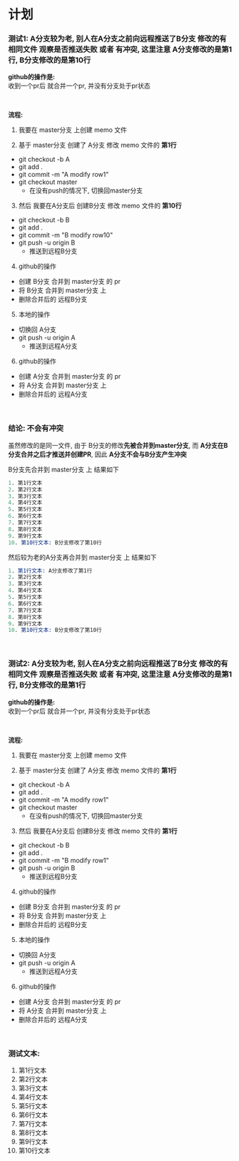 # 计划

### 测试1: A分支较为老, 别人在A分支之前向远程推送了B分支 修改的有相同文件 观察是否推送失败 或者 有冲突, 这里注意 A分支修改的是第1行, B分支修改的是第10行

**github的操作是:**  
收到一个pr后 就合并一个pr, 并没有分支处于pr状态

<br>

**流程:**  
1. 我要在 master分支 上创建 memo 文件

2. 基于 master分支 创建了 A分支 修改 memo 文件的 **第1行**
  - git checkout -b A
  - git add .
  - git commit -m "A modify row1"
  - git checkout master
    - 在没有push的情况下, 切换回master分支

3. 然后 我要在A分支后 创建B分支 修改 memo 文件的 **第10行**
  - git checkout -b B
  - git add .
  - git commit -m "B modify row10"
  - git push -u origin B
    - 推送到远程B分支

4. github的操作
  - 创建 B分支 合并到 master分支 的 pr
  - 将 B分支 合并到 master分支 上
  - 删除合并后的 远程B分支

5. 本地的操作
  - 切换回 A分支
  - git push -u origin A
    - 推送到远程A分支

6. github的操作
  - 创建 A分支 合并到 master分支 的 pr
  - 将 A分支 合并到 master分支 上
  - 删除合并后的 远程A分支

<br>

### 结论: 不会有冲突
虽然修改的是同一文件, 由于 B分支的修改**先被合并到master分支**, 而 **A分支在B分支合并之后才推送并创建PR**, 因此 **A分支不会与B分支产生冲突**

B分支先合并到 master分支 上 结果如下
```s
1. 第1行文本
2. 第2行文本
3. 第3行文本
4. 第4行文本
5. 第5行文本
6. 第6行文本
7. 第7行文本
8. 第8行文本
9. 第9行文本
10. 第10行文本: B分支修改了第10行
```

然后较为老的A分支再合并到 master分支 上 结果如下
```s
1. 第1行文本: A分支修改了第1行
2. 第2行文本
3. 第3行文本
4. 第4行文本
5. 第5行文本
6. 第6行文本
7. 第7行文本
8. 第8行文本
9. 第9行文本
10. 第10行文本: B分支修改了第10行
```

<br>

### 测试2: A分支较为老, 别人在A分支之前向远程推送了B分支 修改的有相同文件 观察是否推送失败 或者 有冲突, 这里注意 A分支修改的是第1行, B分支修改的是第1行

**github的操作是:**  
收到一个pr后 就合并一个pr, 并没有分支处于pr状态

<br>

**流程:**  
1. 我要在 master分支 上创建 memo 文件

2. 基于 master分支 创建了 A分支 修改 memo 文件的 **第1行**
  - git checkout -b A
  - git add .
  - git commit -m "A modify row1"
  - git checkout master
    - 在没有push的情况下, 切换回master分支

3. 然后 我要在A分支后 创建B分支 修改 memo 文件的 **第1行**
  - git checkout -b B
  - git add .
  - git commit -m "B modify row1"
  - git push -u origin B
    - 推送到远程B分支

4. github的操作
  - 创建 B分支 合并到 master分支 的 pr
  - 将 B分支 合并到 master分支 上
  - 删除合并后的 远程B分支

5. 本地的操作
  - 切换回 A分支
  - git push -u origin A
    - 推送到远程A分支

6. github的操作
  - 创建 A分支 合并到 master分支 的 pr
  - 将 A分支 合并到 master分支 上
  - 删除合并后的 远程A分支

<br>

### 测试文本:
1. 第1行文本
2. 第2行文本
3. 第3行文本
4. 第4行文本
5. 第5行文本
6. 第6行文本
7. 第7行文本
8. 第8行文本
9. 第9行文本
10. 第10行文本